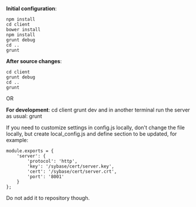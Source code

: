**Initial configuration**:

    npm install
    cd client
    bower install
    npm install
    grunt debug
    cd ..
    grunt

**After source changes**:

    cd client
    grunt debug
    cd ..
    grunt

OR

**For development**:
    cd client
    grunt dev
and in another terminal run the server as usual:
    grunt

If you need to customize settings in config.js locally, don't change the file locally,
but create local_config.js and define section to be updated, for example:

    module.exports = {
        'server': {
            'protocol': 'http',
            'key': '/sybase/cert/server.key',
            'cert': '/sybase/cert/server.crt',
            'port': '8001'
        }
    };
Do not add it to repository though.
